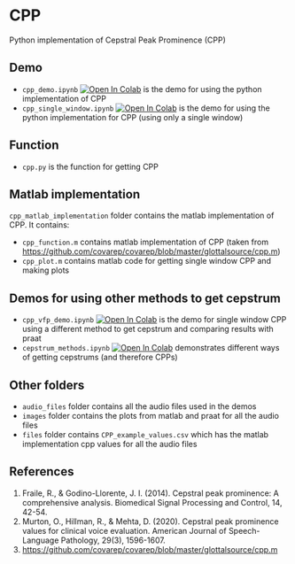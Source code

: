 # CPP
Python implementation of Cepstral Peak Prominence (CPP)

## Demo
- `cpp_demo.ipynb` [![Open In Colab](https://colab.research.google.com/assets/colab-badge.svg)](https://colab.research.google.com/github/satvik-dixit/CPP/blob/main/cpp_demo.ipynb) is the demo for using the python implementation of CPP
- `cpp_single_window.ipynb` [![Open In Colab](https://colab.research.google.com/assets/colab-badge.svg)](https://colab.research.google.com/github/satvik-dixit/CPP/blob/main/cpp_single_window.ipynb) is the demo for using the python implementation for CPP (using only a single window)

## Function
- `cpp.py` is the function for getting CPP

## Matlab implementation 
`cpp_matlab_implementation` folder contains the matlab implementation of CPP. It contains:
- `cpp_function.m` contains matlab implementation of CPP (taken from https://github.com/covarep/covarep/blob/master/glottalsource/cpp.m)
- `cpp_plot.m` contains matlab code for getting single window CPP and making plots

## Demos for using other methods to get cepstrum 
- `cpp_vfp_demo.ipynb` [![Open In Colab](https://colab.research.google.com/assets/colab-badge.svg)](https://colab.research.google.com/github/satvik-dixit/CPP/blob/main/ccpp_vfp_demo.ipynb) is the demo for single window CPP using a different method to get cepstrum and comparing results with praat 
- `cepstrum_methods.ipynb` [![Open In Colab](https://colab.research.google.com/assets/colab-badge.svg)](https://colab.research.google.com/github/satvik-dixit/CPP/blob/main/cepstrum_methods.ipynb) demonstrates different ways of getting cepstrums (and therefore CPPs)

## Other folders
- `audio_files` folder contains all the audio files used in the demos
- `images` folder contains the plots from matlab and praat for all the audio files
- `files` folder contains `CPP_example_values.csv` which has the matlab implementation cpp values for all the audio files

## References
1. Fraile, R., & Godino-Llorente, J. I. (2014). Cepstral peak prominence: A comprehensive analysis. Biomedical Signal Processing and Control, 14, 42-54.
2. Murton, O., Hillman, R., & Mehta, D. (2020). Cepstral peak prominence values for clinical voice evaluation. American Journal of Speech-Language Pathology, 29(3), 1596-1607.
3. https://github.com/covarep/covarep/blob/master/glottalsource/cpp.m